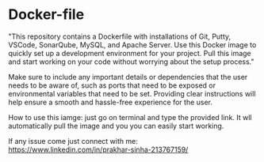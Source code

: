 # Docker-file

"This repository contains a Dockerfile with installations of Git, Putty, VSCode, SonarQube, MySQL, and Apache Server. Use this Docker image to quickly set up a 
development environment for your project. 
Pull this image and start working on your code without worrying about the setup process."

Make sure to include any important details or dependencies that the user needs to be aware of, such as ports that need to be exposed or environmental variables that need to be set. 
Providing clear instructions will help ensure a smooth and hassle-free experience for the user.

How to use this iamge:
just go on terminal and type the provided link. It wll automatically pull the image and you you can easily start working.

If any issue come just connect with me:
https://www.linkedin.com/in/prakhar-sinha-213767159/
